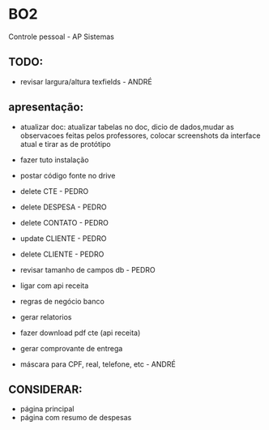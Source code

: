 # BO2
Controle pessoal - AP Sistemas

## TODO:
- revisar largura/altura texfields - ANDRÉ

## apresentação:
- atualizar doc: atualizar tabelas no doc, dicio de dados,mudar as observacoes feitas pelos professores, colocar screenshots da interface atual e tirar as de   protótipo
- fazer tuto instalação
- postar código fonte no drive

- delete CTE - PEDRO
- delete DESPESA - PEDRO
- delete CONTATO - PEDRO
- update CLIENTE - PEDRO
- delete CLIENTE - PEDRO
- revisar tamanho de campos db - PEDRO

- ligar com api receita
- regras de negócio banco
- gerar relatorios
- fazer download pdf cte (api receita)
- gerar comprovante de entrega
- máscara para CPF, real, telefone, etc - ANDRÉ


## CONSIDERAR:
- página principal
- página com resumo de despesas